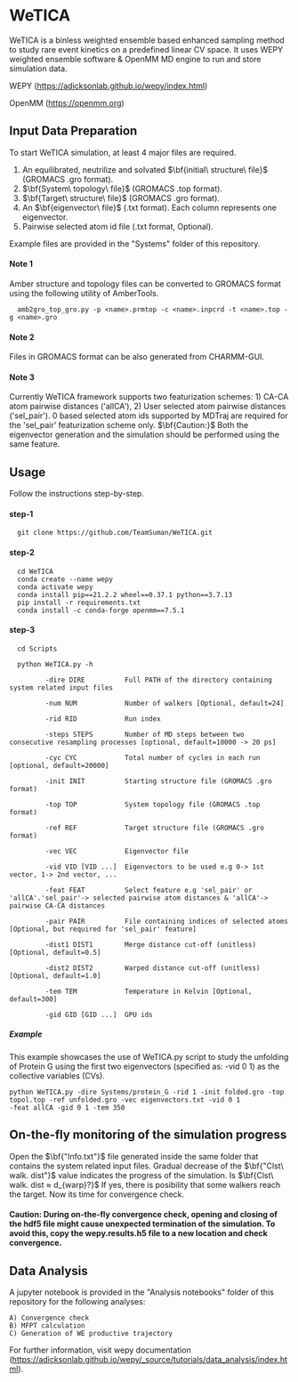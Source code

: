 # WeTICA

WeTICA is a binless weighted ensemble based enhanced sampling method to study rare event kinetics on a predefined linear CV space. It uses WEPY weighted ensemble software & OpenMM MD engine to run and store simulation data.

WEPY (https://adicksonlab.github.io/wepy/index.html)

OpenMM (https://openmm.org)


## Input Data Preparation

To start WeTICA simulation, at least 4 major files are required.

1) An equilibrated, neutrilize and solvated $\bf{initial\ structure\ file}$ (GROMACS .gro format).
2) $\bf{System\ topology\ file}$ (GROMACS .top format).
3) $\bf{Target\ structure\ file}$ (GROMACS .gro format).
4) An $\bf{eigenvector\ file}$ (.txt format). Each column represents one eigenvector.
5) Pairwise selected atom id file (.txt format, Optional).

Example files are provided in the "Systems" folder of this repository.

#### Note 1 
Amber structure and topology files can be converted to GROMACS format using the following utility of AmberTools.

      amb2gro_top_gro.py -p <name>.prmtop -c <name>.inpcrd -t <name>.top -g <name>.gro

#### Note 2
Files in GROMACS format can be also generated from CHARMM-GUI.

#### Note 3
Currently WeTICA framework supports two featurization schemes: 1) CA-CA atom pairwise distances ('allCA'), 2) User selected atom pairwise distances ('sel_pair'). 0 based selected atom ids supported by MDTraj are required for the 'sel_pair' featurization scheme only. $\bf{Caution:}$ Both the eigenvector generation and the simulation should be performed using the same feature.



## Usage
Follow the instructions step-by-step.

#### step-1 

      git clone https://github.com/TeamSuman/WeTICA.git

#### step-2

      cd WeTICA
      conda create --name wepy
      conda activate wepy
      conda install pip==21.2.2 wheel==0.37.1 python==3.7.13
      pip install -r requirements.txt
      conda install -c conda-forge openmm==7.5.1


#### step-3

      cd Scripts
      
      python WeTICA.py -h
  
             -dire DIRE          Full PATH of the directory containing system related input files
  
             -num NUM            Number of walkers [Optional, default=24]
  
             -rid RID            Run index
  
             -steps STEPS        Number of MD steps between two consecutive resampling processes [optional, default=10000 -> 20 ps]
  
             -cyc CYC            Total number of cycles in each run [optional, default=20000]
  
             -init INIT          Starting structure file (GROMACS .gro format)
  
             -top TOP            System topology file (GROMACS .top format)
  
             -ref REF            Target structure file (GROMACS .gro format)
  
             -vec VEC            Eigenvector file
  
             -vid VID [VID ...]  Eigenvectors to be used e.g 0-> 1st vector, 1-> 2nd vector, ...
  
             -feat FEAT          Select feature e.g 'sel_pair' or 'allCA'.'sel_pair'-> selected pairwise atom distances & 'allCA'-> pairwise CA-CA distances
  
             -pair PAIR          File containing indices of selected atoms [Optional, but required for 'sel_pair' feature]
  
             -dist1 DIST1        Merge distance cut-off (unitless) [Optional, default=0.5]
  
             -dist2 DIST2        Warped distance cut-off (unitless) [Optional, default=1.0]
  
             -tem TEM            Temperature in Kelvin [Optional, default=300]
    
             -gid GID [GID ...]  GPU ids

##### Example

This example showcases the use of WeTICA.py script to study the unfolding of Protein G using the first two eigenvectors (specified as: -vid 0 1) as the collective variables (CVs).

    python WeTICA.py -dire Systems/protein_G -rid 1 -init folded.gro -top topol.top -ref unfolded.gro -vec eigenvectors.txt -vid 0 1
    -feat allCA -gid 0 1 -tem 350

## On-the-fly monitoring of the simulation progress

Open the $\bf{"Info.txt"}$ file generated inside the same folder that contains the system related input files. Gradual decrease of the $\bf{"Clst\ walk. dist"}$ value indicates the progress of the simulation. Is $\bf{Clst\ walk. dist ≈ d_{warp}?}$ If yes, there is posibility that some walkers reach the target. Now its time for convergence check.

#### Caution: During on-the-fly convergence check, opening and closing of the hdf5 file might cause unexpected termination of the simulation. To avoid this, copy the wepy.results.h5 file to a new location and check convergence.


## Data Analysis

A jupyter notebook is provided in the "Analysis notebooks" folder of this repository for the following analyses:


    A) Convergence check
    B) MFPT calculation
    C) Generation of WE productive trajectory


For further information, visit wepy documentation (https://adicksonlab.github.io/wepy/_source/tutorials/data_analysis/index.html).

